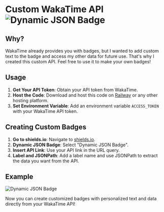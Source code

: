 # Custom WakaTime API ![Dynamic JSON Badge](https://img.shields.io/badge/dynamic/json?url=https%3A%2F%2Fwakatime-api-production.up.railway.app%2F&query=%24.data.categories%5B%3A1%5D.text&style=plastic&label=%F0%9F%98%A2JS%20time%20Invested%2C%20Patience%20Tested%20%F0%9F%98%A2&color=orange)

## Why?
WakaTime already provides you with badges, but I wanted to add custom text to the badge and access my other data for future use. That's why I created this custom API. Feel free to use it to make your own badges!

## Usage
1. **Get Your API Token**: Obtain your API token from WakaTime.
2. **Host the Code**: Download and host this code on [Railway](https://railway.app) or any other hosting platform. 
3. **Set Environment Variable**: Add an environment variable `ACCESS_TOKEN` with your WakaTime API token.

## Creating Custom Badges
1. **Go to shields.io**: Navigate to [shields.io](https://shields.io).
2. **Dynamic JSON Badge**: Select "Dynamic JSON Badge".
3. **Insert API Link**: Use your API link in the URL query.
4. **Label and JSONPath**: Add a label name and use JSONPath to extract the data you want from the API.

## Example
![Dynamic JSON Badge](https://img.shields.io/badge/dynamic/json?url=https%3A%2F%2Fwakatime-api-production.up.railway.app%2F&query=%24.data.categories%5B%3A1%5D.text&style=plastic&label=%F0%9F%98%A2JS%20time%20Invested%2C%20Patience%20Tested%20%F0%9F%98%A2&color=orange)

Now you can create customized badges with personalized text and data directly from your WakaTime API!
